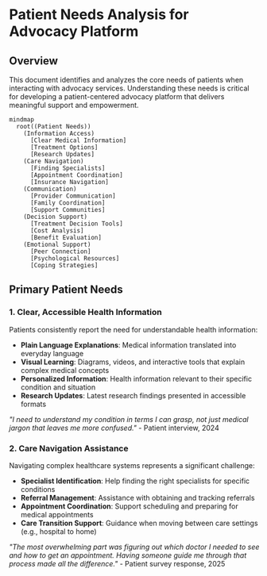 # Patient Needs Analysis for Advocacy Platform

## Overview

This document identifies and analyzes the core needs of patients when interacting with advocacy services. Understanding these needs is critical for developing a patient-centered advocacy platform that delivers meaningful support and empowerment.

```mermaid
mindmap
  root((Patient Needs))
    (Information Access)
      [Clear Medical Information]
      [Treatment Options]
      [Research Updates]
    (Care Navigation)
      [Finding Specialists]
      [Appointment Coordination]
      [Insurance Navigation]
    (Communication)
      [Provider Communication]
      [Family Coordination]
      [Support Communities]
    (Decision Support)
      [Treatment Decision Tools]
      [Cost Analysis]
      [Benefit Evaluation]
    (Emotional Support)
      [Peer Connection]
      [Psychological Resources]
      [Coping Strategies]
```

## Primary Patient Needs

### 1. Clear, Accessible Health Information

Patients consistently report the need for understandable health information:

- **Plain Language Explanations**: Medical information translated into everyday language
- **Visual Learning**: Diagrams, videos, and interactive tools that explain complex medical concepts
- **Personalized Information**: Health information relevant to their specific condition and situation
- **Research Updates**: Latest research findings presented in accessible formats

*"I need to understand my condition in terms I can grasp, not just medical jargon that leaves me more confused."* - Patient interview, 2024

### 2. Care Navigation Assistance

Navigating complex healthcare systems represents a significant challenge:

- **Specialist Identification**: Help finding the right specialists for specific conditions
- **Referral Management**: Assistance with obtaining and tracking referrals
- **Appointment Coordination**: Support scheduling and preparing for medical appointments
- **Care Transition Support**: Guidance when moving between care settings (e.g., hospital to home)

*"The most overwhelming part was figuring out which doctor I needed to see and how to get an appointment. Having someone guide me through that process made all the difference."* - Patient survey response, 2025
